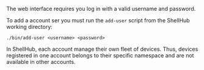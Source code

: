 The web interface requires you log in with a valid username and password.

To add a account ser you must run the `add-user` script from the ShellHub working directory:

```
./bin/add-user <username> <password>
```

In ShellHub, each account manage their own fleet of devices. Thus, devices
registered in one account belongs to their specific namespace and are not available
in other accounts.
